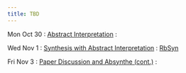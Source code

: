 ```yaml
---
title: TBD
---
```


Mon Oct 30
: [Abstract Interpretation](https://groups.seas.harvard.edu/courses/cs252/2015fa/lectures/Lec05-AbstractInt.pdf)
  : []()

Wed Nov 1
: [Synthesis with Abstract Interpretation](../lectures/lecture30-abstract.pdf)
  : [RbSyn](https://sankhs.com/static/rbsyn-pldi21.pdf)

Fri Nov 3
: [Paper Discussion and Absynthe (cont.)](../lectures/lecture31-absynthe.pdf)
  : []()

<!-- Deductive/Inductive Hybrid -->
